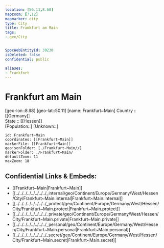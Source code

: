 ```yaml
---
location: [50.11,8.68] 
mapzoom: [7,12] 
mapmarker: city 
type: City
title: Frankfurt am Main
tags:
- geo/City


SpocWebEntityId: 30230
isDeleted: false
confidential: public

aliases:
- Frankfort
---
```


# Frankfurt am Main

[geo-lon::8.68] 
[geo-lat::50.11] 
[name::Frankfurt~Main] 
Country :: [[Germany]]  
State :: [[Hessen]]  
[Population::] 
[Unknown::] 


```leaflet
id: Frankfurt~Main
coordinates: [[Frankfurt~Main]] 
markerFile: [[Frankfurt~Main]] 
geojsonFolder: [./Frankfurt~Main//] 
markerFolder: ./Frankfurt~Main/
defaultZoom: 11 
maxZoom: 18
```



## Confidential Links & Embeds: 
- [[Frankfurt~Main|Frankfurt~Main]] 
- [[../../../../../../../../_internal/geo/Continent/Europe/Germany/West/Hessen/City/Frankfurt~Main.internal|Frankfurt~Main.internal]] 
- [[../../../../../../../../_protect/geo/Continent/Europe/Germany/West/Hessen/City/Frankfurt~Main.protect|Frankfurt~Main.protect]] 
- [[../../../../../../../../_private/geo/Continent/Europe/Germany/West/Hessen/City/Frankfurt~Main.private|Frankfurt~Main.private]] 
- [[../../../../../../../../_personal/geo/Continent/Europe/Germany/West/Hessen/City/Frankfurt~Main.personal|Frankfurt~Main.personal]] 
- [[../../../../../../../../_secret/geo/Continent/Europe/Germany/West/Hessen/City/Frankfurt~Main.secret|Frankfurt~Main.secret]] 
